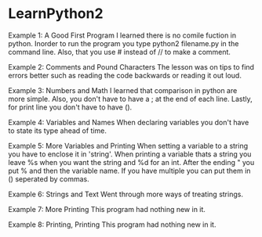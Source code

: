 # LearnPython2 

Example 1: A Good First Program
I learned there is no comile fuction in python. Inorder to run the program
you type python2 filename.py in the command line. Also, that you use # 
instead of // to make a comment. 

Example 2: Comments and Pound Characters
The lesson was on tips to find errors better such as reading the code 
backwards or reading it out loud. 

Example 3: Numbers and Math
I learned that comparison in python are more simple. Also, you don't have 
to have a ; at the end of each line. Lastly, for print line you don't have 
to have (). 

Example 4: Variables and Names
When declaring variables you don't have to state its type ahead of time. 

Example 5: More Variables and Printing
When setting a variable to a string you have to enclose it in 'string'. 
When printing a variable thats a string you leave %s when you want the 
string and %d for an int. After the ending " you put % and then the 
variable name. If you have multiple you can put them in () seperated by 
commas. 

Example 6: Strings and Text
Went through more ways of treating strings.

Example 7: More Printing
This program had nothing new in it. 

Example 8: Printing, Printing
This program had nothing new in it. 
